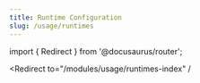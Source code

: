 ```yaml
---
title: Runtime Configuration
slug: /usage/runtimes
---
```


import { Redirect } from '@docusaurus/router';

<Redirect to="/modules/usage/runtimes-index" /